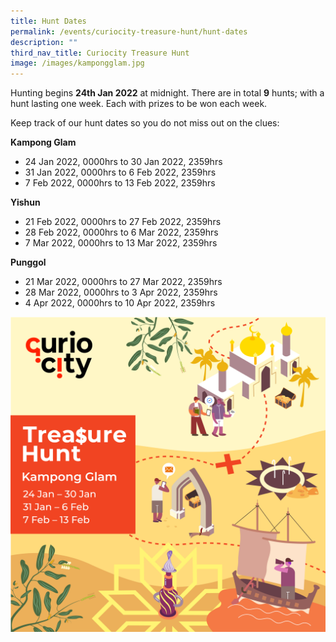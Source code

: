 ```yaml
---
title: Hunt Dates
permalink: /events/curiocity-treasure-hunt/hunt-dates
description: ""
third_nav_title: Curiocity Treasure Hunt
image: /images/kampongglam.jpg
---
```

Hunting begins  **24th Jan 2022** at midnight. There are in total  **9** hunts; with a hunt lasting one week. Each with prizes to be won each week.

Keep track of our hunt dates so you do not miss out on the clues:

**Kampong Glam**
* 24 Jan 2022, 0000hrs to 30 Jan 2022, 2359hrs
* 31 Jan 2022, 0000hrs to 6 Feb 2022, 2359hrs
* 7 Feb 2022, 0000hrs to 13 Feb 2022, 2359hrs

**Yishun**
* 21 Feb 2022, 0000hrs to 27 Feb 2022, 2359hrs
* 28 Feb 2022, 0000hrs to 6 Mar 2022, 2359hrs
* 7 Mar 2022, 0000hrs to 13 Mar 2022, 2359hrs

**Punggol**
* 21 Mar 2022, 0000hrs to 27 Mar 2022, 2359hrs
* 28 Mar 2022, 0000hrs to 3 Apr 2022, 2359hrs
* 4 Apr 2022, 0000hrs to 10 Apr 2022, 2359hrs

![Alt text for image on Isomer site](/images/kampongglam.jpg)